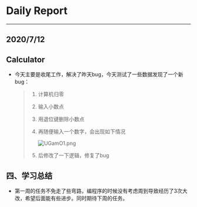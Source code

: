 # Daily Report

--------

## 2020/7/12

## **Calculator**

* 今天主要是收尾工作，解决了昨天bug，今天测试了一些数据发现了一个新bug：

  > 1. 计算机归零
  >
  > 2. 输入小数点
  >
  > 3. 用退位键删除小数点
  >
  > 4. 再随便输入一个数字，会出现如下情况
  >
  >    ![UGamO1.png](https://s1.ax1x.com/2020/07/13/UGamO1.png)
  >
  > 5. 后修改了一下逻辑，修复了bug
  >
  >    



## 四、学习总结

* 第一周的任务不免走了些弯路，编程序的时候没有考虑周到导致经历了3次大改，希望后面能有些进步。同时期待下周的任务。